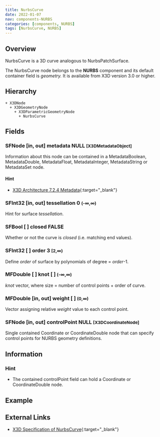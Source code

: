 ```yaml
---
title: NurbsCurve
date: 2022-01-07
nav: components-NURBS
categories: [components, NURBS]
tags: [NurbsCurve, NURBS]
---
```

<style>
.post h3 {
  word-spacing: 0.2em;
}
</style>

## Overview

NurbsCurve is a 3D curve analogous to NurbsPatchSurface.

The NurbsCurve node belongs to the **NURBS** component and its default container field is *geometry.* It is available from X3D version 3.0 or higher.

## Hierarchy

```
+ X3DNode
  + X3DGeometryNode
    + X3DParametricGeometryNode
      + NurbsCurve
```

## Fields

### SFNode [in, out] **metadata** NULL <small>[X3DMetadataObject]</small>

Information about this node can be contained in a MetadataBoolean, MetadataDouble, MetadataFloat, MetadataInteger, MetadataString or MetadataSet node.

#### Hint

- [X3D Architecture 7.2.4 Metadata](https://www.web3d.org/specifications/X3Dv4Draft/ISO-IEC19775-1v4-CD1/Part01/components/core.html#Metadata){:target="_blank"}

### SFInt32 [in, out] **tessellation** 0 <small>(-∞,∞)</small>

Hint for surface *tessellation*.

### SFBool [ ] **closed** FALSE

Whether or not the curve is *closed* (i.e. matching end values).

### SFInt32 [ ] **order** 3 <small>[2,∞)</small>

Define *order* of surface by polynomials of degree = *order*-1.

### MFDouble [ ] **knot** [ ] <small>(-∞,∞)</small>

*knot* vector, where size = number of control points + order of curve.

### MFDouble [in, out] **weight** [ ] <small>(0,∞)</small>

Vector assigning relative *weight* value to each control point.

### SFNode [in, out] **controlPoint** NULL <small>[X3DCoordinateNode]</small>

Single contained Coordinate or CoordinateDouble node that can specify control points for NURBS geometry definitions.

## Information

### Hint

- The contained controlPoint field can hold a Coordinate or CoordinateDouble node.

## Example

<x3d-canvas src="https://create3000.github.io/media/examples/NURBS/NurbsCurve/NurbsCurve.x3d" update="auto"></x3d-canvas>

## External Links

- [X3D Specification of NurbsCurve](https://www.web3d.org/documents/specifications/19775-1/V4.0/Part01/components/nurbs.html#NurbsCurve){:target="_blank"}
